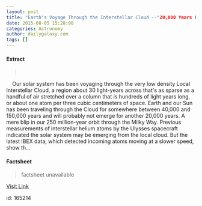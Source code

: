 ```yaml
---
layout: post
title: "Earth's Voyage Through the Interstellar Cloud --"20,000 Years Left to Go""
date: 2015-08-05 15:28:08
categories: Astronomy
author: dailygalaxy.com
tags: []
---
```



#### Extract
>         Our solar system has been voyaging through the very low density Local Interstellar Cloud, a region about 30 light-years across that's as sparse as a handful of air stretched over a column that is hundreds of light years long, or about one atom per three cubic centimeters of space. Earth and our Sun has been traveling through the Cloud for somewhere between 40,000 and 150,000 years and will probably not emerge for another 20,000 years. A mere blip in our 250 million-year orbit through the Milky Way. Previous measurements of interstellar helium atoms by the Ulysses spacecraft indicated the solar system may be emerging from the local cloud. But the latest IBEX data, which detected incoming atoms moving at a slower speed, show th...

#### Factsheet
>factsheet unavailable

[Visit Link](http://www.dailygalaxy.com/my_weblog/2015/08/earths-voyage-through-the-interstellar-cloud-20000-years-left-to-go.html)

id:  165214


